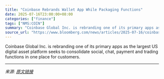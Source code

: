 ```yaml
---
title: "Coinbase Rebrands Wallet App While Packaging Functions"
date: 2025-07-16T23:00:00+08:00
categories: ["finance"]
tags: ["NMS:COIN"]
summary: "Coinbase Global Inc. is rebranding one of its primary apps as the largest US digital asset platform seeks to consolidate social, chat, payment and trading functions in one place for customers."
source_url: "https://www.bloomberg.com/news/articles/2025-07-16/coinbase-rebrands-crypto-wallet-app-while-packaging-functions"
---
```


Coinbase Global Inc. is rebranding one of its primary apps as the largest US digital asset platform seeks to consolidate social, chat, payment and trading functions in one place for customers.

---

*来源: [原文链接](https://www.bloomberg.com/news/articles/2025-07-16/coinbase-rebrands-crypto-wallet-app-while-packaging-functions)*
